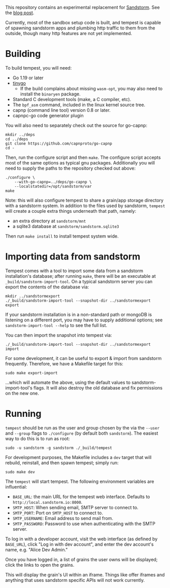 This repository contains an experimental replacement for [Sandstorm][1].
See the [blog post][2].

Currently, most of the sandbox setup code is built, and tempest
is capable of spawning sandstorm apps and plumbing http traffic to them
from the outside, though many http features are not yet implemented.

# Building

To build tempest, you will need:

- Go 1.19 or later
- [tinygo](https://tinygo.org/)
  - If the build complains about missing `wasm-opt`, you may also need
    to install the `binaryen` package.
- Standard C development tools (make, a C compiler, etc).
- The `bpf_asm` command, included in the linux kernel source tree.
- capnp (command line tool) version 0.8 or later.
- capnpc-go code generator plugin

You will also need to separately check out the source for go-capnp:

```
mkdir ../deps
cd ../deps
git clone https://github.com/capnproto/go-capnp
cd -
```

Then, run the configure script and then `make`. The configure script
accepts
most of the same options as typical gnu packages. Additionally you will
need to supply the paths to the repository checked out above:

```
./configure \
    --with-go-capnp=../deps/go-capnp \
    --localstatedir=/opt/sandstorm/var
make
```

Note: this will also configure tempest to share a grain/app storage
directory with a sandstorm system.  In addition to
the files used by sandstorm, `tempest` will create a couple extra things
underneath that path, namely:

- an extra directory at `sandstorm/mnt`
- a sqlite3 database at `sandstorm/sandstorm.sqlite3`

Then run `make install` to install tempest system wide.

# Importing data from sandstorm

Tempest comes with a tool to import some data from a sandstorm
installation's database; after running `make`, there will be
an executable at `_build/sandstorm-import-tool`. On a typical sandstorm
server you can export the contents of the database via:

```
mkdir ../sandstormexport
./_build/sandstorm-import-tool --snapshot-dir ../sandstormexport export
```

If your sandstorm installation is in a non-standard path or mongoDB is
listening on a different port, you may have to supply additional
options; see `sandstorm-import-tool --help` to see the full list.

You can then import the snapshot into tempest via:

```
./_build/sandstorm-import-tool --snapshot-dir ../sandstormexport import
```

For some development, it can be useful to export & import from sandstorm
frequently. Therefore, we have a Makefile target for this:

```
sudo make export-import
```

...which will automate the above, using the default values to
sandstorm-import-tool's flags. It will also destroy the old database
and fix permissions on the new one.

# Running

`tempest` should be run as the user and group chosen by the via
the `--user` and `--group` flags to `./configure` (by default both
`sandstorm`).  The easiest way to do this is to run as root:

```
sudo -u sandstorm -g sandstorm ./_build/tempest
```

For development purposes, the Makefile includes a `dev` target that will
rebuild, reinstall, and then spawn tempest; simply run:

```
sudo make dev
```

The `tempest` will start tempest. The following environment variables
are influential:

- `BASE_URL`: the main URL for the tempest web interface. Defaults to
  `http://local.sandstorm.io:8000`.
- `SMTP_HOST`: When sending email, SMTP server to connect to.
- `SMTP_PORT`: Port on `SMTP_HOST` to connect to.
- `SMTP_USERNAME`: Email address to send mail from.
- `SMTP_PASSWORD`: Password to use when authenticating with
  the SMTP server.

To log in with a developer account, visit the web interface (as defined
by `BASE_URL`), click "Log in with dev account", and enter the dev
account's name, e.g. "Alice Dev Admin."

Once you have logged in, a list of grains the user owns will be
displayed; click the links to open the grains.

This will display the grain's UI within an iframe. Things like
offer iframes and anything that uses sandstorm specific APIs will not
work currently.

[1]: https://sandstorm.io
[2]: https://zenhack.net/2023/01/06/introducing-tempest.html
